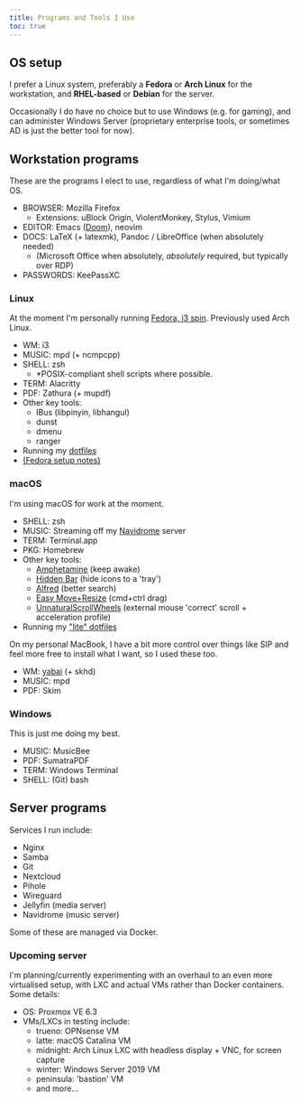 ```yaml
---
title: Programs and Tools I Use
toc: true
---
```


## OS setup

I prefer a Linux system, preferably a **Fedora** or **Arch Linux** for the workstation, and **RHEL-based** or **Debian** for the server.

Occasionally I do have no choice but to use Windows (e.g. for gaming), and can administer Windows Server (proprietary enterprise tools, or sometimes AD is just the better tool for now).

## Workstation programs

These are the programs I elect to use, regardless of what I'm doing/what OS.

- BROWSER: Mozilla Firefox
	- Extensions: uBlock Origin, ViolentMonkey, Stylus, Vimium
- EDITOR: Emacs ([Doom](https://github.com/hlissner/doom-emacs)), neovim
- DOCS: LaTeX (+ latexmk), Pandoc / LibreOffice (when absolutely needed)
	- (Microsoft Office when absolutely, *absolutely* required, but typically over RDP)
- PASSWORDS: KeePassXC

### Linux

At the moment I'm personally running [Fedora, i3 spin](https://spins.fedoraproject.org/en/i3/). Previously used Arch Linux.

- WM: i3
- MUSIC: mpd (+ ncmpcpp)
- SHELL: zsh
	- \*POSIX-compliant shell scripts where possible.
- TERM: Alacritty
- PDF: Zathura (+ mupdf)
- Other key tools:
	- IBus (libpinyin, libhangul)
	- dunst
	- dmenu
	- ranger
- Running my [dotfiles](https://github.com/nicholastay/dotfiles)
- [(Fedora setup notes)](/fedora-setup/)

### macOS

I'm using macOS for work at the moment.

- SHELL: zsh
- MUSIC: Streaming off my [Navidrome](https://www.navidrome.org/) server
- TERM: Terminal.app
- PKG: Homebrew
- Other key tools:
	- [Amphetamine](https://apps.apple.com/us/app/amphetamine/id937984704?mt=12) (keep awake)
	- [Hidden Bar](https://github.com/dwarvesf/hidden) (hide icons to a 'tray')
	- [Alfred](https://www.alfredapp.com/) (better search)
	- [Easy Move+Resize](https://github.com/dmarcotte/easy-move-resize) (cmd+ctrl drag)
	- [UnnaturalScrollWheels](https://github.com/ther0n/UnnaturalScrollWheels) (external mouse 'correct' scroll + acceleration profile)
- Running my ["lite" dotfiles](https://gitlab.com/nicholastay/dotlite)

On my personal MacBook, I have a bit more control over things like SIP and feel more free to install what I want, so I used these too.

- WM: [yabai](https://github.com/koekeishiya/yabai) (+ skhd)
- MUSIC: mpd
- PDF: Skim

### Windows

This is just me doing my best.

- MUSIC: MusicBee
- PDF: SumatraPDF
- TERM: Windows Terminal
- SHELL: (Git) bash

## Server programs

Services I run include:

- Nginx
- Samba
- Git
- Nextcloud
- Pihole
- Wireguard
- Jellyfin (media server)
- Navidrome (music server)

Some of these are managed via Docker.

### Upcoming server

I'm planning/currently experimenting with an overhaul to an even more virtualised setup, with LXC and actual VMs rather than Docker containers. Some details:

- OS: Proxmox VE 6.3
- VMs/LXCs in testing include:
	- trueno: OPNsense VM
	- latte: macOS Catalina VM
	- midnight: Arch Linux LXC with headless display + VNC, for screen capture
	- winter: Windows Server 2019 VM
	- peninsula: 'bastion' VM
	- and more...

